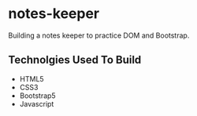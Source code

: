 # notes-keeper
Building a notes keeper to practice DOM and Bootstrap.

## Technolgies Used To Build
 - HTML5
 - CSS3
 - Bootstrap5
 - Javascript